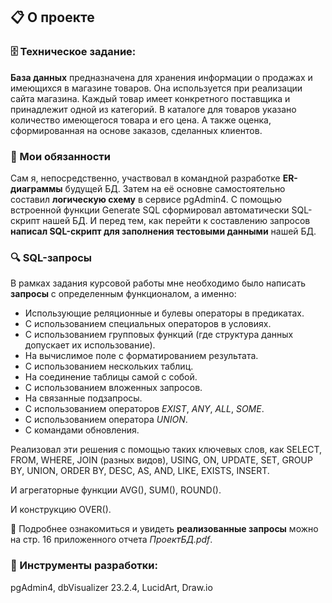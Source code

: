 ## 📋 О проекте  
### 🗄️ Техническое задание:
**База данных** предназначена для хранения информации о продажах и имеющихся в магазине товаров. Она используется при реализации сайта магазина. 
Каждый товар имеет конкретного поставщика и принадлежит одной из категорий. В каталоге для товаров указано количество имеющегося товара и его цена. А также оценка, сформированная на основе заказов, сделанных клиентов.
### 📑 Мои обязанности
Сам я, непосредственно, участвовал в командной разработке **ER-диаграммы** будущей БД. Затем на её основне самостоятельно составил **логическую схему** в сервисе pgAdmin4. С помощью встроенной функции Generate SQL сформировал автоматически SQL-скрипт нашей БД. И перед тем, как перейти к составлению запросов **написал SQL-скрипт для заполнения тестовыми данными** нашей БД.

### 🔍 SQL-запросы
В рамках задания курсовой работы мне необходимо было написать **запросы** с определенным функционалом, а именно:
* Использующие реляционные и булевы операторы в предикатах.
* C использованием специальных операторов в условиях.
* C использованием групповых функций (где структура данных допускает их использование).
* На вычислимое поле с форматированием результата.
* C использованием нескольких таблиц.
* На соединение таблицы самой с собой.
* C использованием вложенных запросов.
* На связанные подзапросы.
* С использованием операторов *EXIST*, *ANY*, *ALL*, *SOME*.
* С использованием оператора *UNION*.
* C командами обновления.

Реализовал эти решения с помощью таких ключевых слов, как SELECT, FROM, WHERE, JOIN (разных видов), USING, ON, UPDATE, SET, GROUP BY, UNION, ORDER BY, DESC, AS, AND, LIKE, EXISTS, INSERT.

И агрегаторные функции AVG(), SUM(), ROUND().

И конструкцию OVER().

📌 Подробнее ознакомиться и увидеть **реализованные запросы** можно на стр. 16 приложенного отчета *ПроектБД.pdf*.
### 🔧 Инструменты разработки: 
pgAdmin4, dbVisualizer 23.2.4, LucidArt, Draw.io
